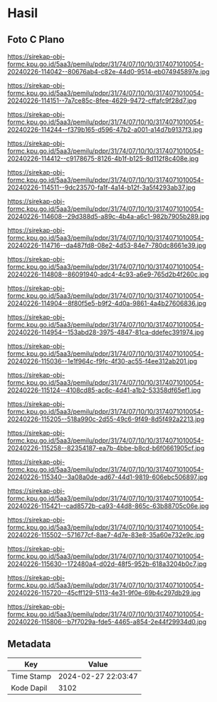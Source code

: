 # Hasil

## Foto C Plano

https://sirekap-obj-formc.kpu.go.id/5aa3/pemilu/pdpr/31/74/07/10/10/3174071010054-20240226-114042--80676ab4-c82e-44d0-9514-eb074945897e.jpg

https://sirekap-obj-formc.kpu.go.id/5aa3/pemilu/pdpr/31/74/07/10/10/3174071010054-20240226-114151--7a7ce85c-8fee-4629-9472-cffafc9f28d7.jpg

https://sirekap-obj-formc.kpu.go.id/5aa3/pemilu/pdpr/31/74/07/10/10/3174071010054-20240226-114244--f379b165-d596-47b2-a001-a14d7b9137f3.jpg

https://sirekap-obj-formc.kpu.go.id/5aa3/pemilu/pdpr/31/74/07/10/10/3174071010054-20240226-114412--c9178675-8126-4b1f-b125-8d112f8c408e.jpg

https://sirekap-obj-formc.kpu.go.id/5aa3/pemilu/pdpr/31/74/07/10/10/3174071010054-20240226-114511--9dc23570-fa1f-4a14-b12f-3a5f4293ab37.jpg

https://sirekap-obj-formc.kpu.go.id/5aa3/pemilu/pdpr/31/74/07/10/10/3174071010054-20240226-114608--29d388d5-a89c-4b4a-a6c1-982b7905b289.jpg

https://sirekap-obj-formc.kpu.go.id/5aa3/pemilu/pdpr/31/74/07/10/10/3174071010054-20240226-114716--da487fd8-08e2-4d53-84e7-780dc8661e39.jpg

https://sirekap-obj-formc.kpu.go.id/5aa3/pemilu/pdpr/31/74/07/10/10/3174071010054-20240226-114808--86091940-adc4-4c93-a6e9-765d2b4f260c.jpg

https://sirekap-obj-formc.kpu.go.id/5aa3/pemilu/pdpr/31/74/07/10/10/3174071010054-20240226-114904--8f80f5e5-b9f2-4d0a-9861-4a4b27606836.jpg

https://sirekap-obj-formc.kpu.go.id/5aa3/pemilu/pdpr/31/74/07/10/10/3174071010054-20240226-114954--153abd28-3975-4847-81ca-ddefec391974.jpg

https://sirekap-obj-formc.kpu.go.id/5aa3/pemilu/pdpr/31/74/07/10/10/3174071010054-20240226-115036--1e1f964c-f9fc-4f30-ac55-f4ee312ab201.jpg

https://sirekap-obj-formc.kpu.go.id/5aa3/pemilu/pdpr/31/74/07/10/10/3174071010054-20240226-115124--4108cd85-ac6c-4d41-a1b2-53358df65ef1.jpg

https://sirekap-obj-formc.kpu.go.id/5aa3/pemilu/pdpr/31/74/07/10/10/3174071010054-20240226-115205--518a990c-2d55-49c6-9f49-8d5f492a2213.jpg

https://sirekap-obj-formc.kpu.go.id/5aa3/pemilu/pdpr/31/74/07/10/10/3174071010054-20240226-115258--82354187-ea7b-4bbe-b8cd-b6f0661905cf.jpg

https://sirekap-obj-formc.kpu.go.id/5aa3/pemilu/pdpr/31/74/07/10/10/3174071010054-20240226-115340--3a08a0de-ad67-44d1-9819-606ebc506897.jpg

https://sirekap-obj-formc.kpu.go.id/5aa3/pemilu/pdpr/31/74/07/10/10/3174071010054-20240226-115421--cad8572b-ca93-44d8-865c-63b88705c06e.jpg

https://sirekap-obj-formc.kpu.go.id/5aa3/pemilu/pdpr/31/74/07/10/10/3174071010054-20240226-115502--571677cf-8ae7-4d7e-83e8-35a60e732e9c.jpg

https://sirekap-obj-formc.kpu.go.id/5aa3/pemilu/pdpr/31/74/07/10/10/3174071010054-20240226-115630--172480a4-d02d-48f5-952b-618a3204b0c7.jpg

https://sirekap-obj-formc.kpu.go.id/5aa3/pemilu/pdpr/31/74/07/10/10/3174071010054-20240226-115720--45cff129-5113-4e31-9f0e-69b4c297db29.jpg

https://sirekap-obj-formc.kpu.go.id/5aa3/pemilu/pdpr/31/74/07/10/10/3174071010054-20240226-115806--b7f7029a-fde5-4465-a854-2e44f29934d0.jpg


## Metadata

| Key        | Value               |
| ---------- | ------------------- |
| Time Stamp | 2024-02-27 22:03:47 |
| Kode Dapil | 3102                |



